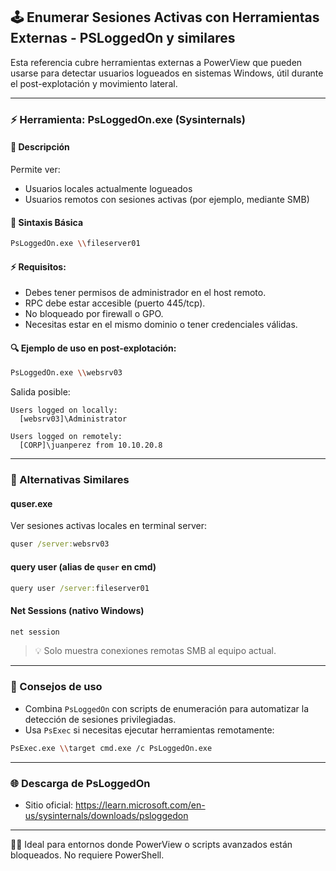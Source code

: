 ## 🕹️ Enumerar Sesiones Activas con Herramientas Externas - PSLoggedOn y similares

Esta referencia cubre herramientas externas a PowerView que pueden usarse para detectar usuarios logueados en sistemas Windows, útil durante el post-explotación y movimiento lateral.

---

### ⚡ Herramienta: **PsLoggedOn.exe** (Sysinternals)

#### 🔧 Descripción
Permite ver:
- Usuarios locales actualmente logueados
- Usuarios remotos con sesiones activas (por ejemplo, mediante SMB)

#### 🔺 Sintaxis Básica
```bash
PsLoggedOn.exe \\fileserver01
```

#### ⚡ Requisitos:
- Debes tener permisos de administrador en el host remoto.
- RPC debe estar accesible (puerto 445/tcp).
- No bloqueado por firewall o GPO.
- Necesitas estar en el mismo dominio o tener credenciales válidas.

#### 🔍 Ejemplo de uso en post-explotación:
```bash
PsLoggedOn.exe \\websrv03
```

Salida posible:
```
Users logged on locally:
  [websrv03]\Administrator

Users logged on remotely:
  [CORP]\juanperez from 10.10.20.8
```

---

### 📂 Alternativas Similares

#### **quser.exe**
Ver sesiones activas locales en terminal server:
```cmd
quser /server:websrv03
```

#### **query user** (alias de `quser` en cmd)
```cmd
query user /server:fileserver01
```

#### **Net Sessions** (nativo Windows)
```cmd
net session
```
> 💡 Solo muestra conexiones remotas SMB al equipo actual.

---

### 🔹 Consejos de uso
- Combina `PsLoggedOn` con scripts de enumeración para automatizar la detección de sesiones privilegiadas.
- Usa `PsExec` si necesitas ejecutar herramientas remotamente:
```bash
PsExec.exe \\target cmd.exe /c PsLoggedOn.exe
```

---

### 🌐 Descarga de PsLoggedOn
- Sitio oficial: https://learn.microsoft.com/en-us/sysinternals/downloads/psloggedon

---

🕵️‍♂️ Ideal para entornos donde PowerView o scripts avanzados están bloqueados. No requiere PowerShell.


